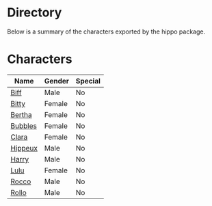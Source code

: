 # Directory
Below is a summary of the characters exported by the hippo package.
# Characters
|Name|Gender|Special|
|---|---|---|
|[Biff](./character/hippo/biff.go)|Male|No|
|[Bitty](./character/hippo/bitty.go)|Female|No|
|[Bertha](./character/hippo/bertha.go)|Female|No|
|[Bubbles](./character/hippo/bubbles.go)|Female|No|
|[Clara](./character/hippo/clara.go)|Female|No|
|[Hippeux](./character/hippo/hippeux.go)|Male|No|
|[Harry](./character/hippo/harry.go)|Male|No|
|[Lulu](./character/hippo/lulu.go)|Female|No|
|[Rocco](./character/hippo/rocco.go)|Male|No|
|[Rollo](./character/hippo/rollo.go)|Male|No|
